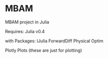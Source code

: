 # MBAM
MBAM project in Julia

Requires:
Julia v0.4

with Packages:
IJulia
ForwardDiff
Physical
Optim

Plotly
Plots
(these are just for plotting)
